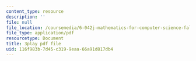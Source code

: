 ```yaml
---
content_type: resource
description: ''
file: null
file_location: /coursemedia/6-042j-mathematics-for-computer-science-fall-2010/116f983b7d45c3199eaa66a91d817db4_DOIp5D7VMS4.pdf
file_type: application/pdf
resourcetype: Document
title: 3play pdf file
uid: 116f983b-7d45-c319-9eaa-66a91d817db4
---
```

